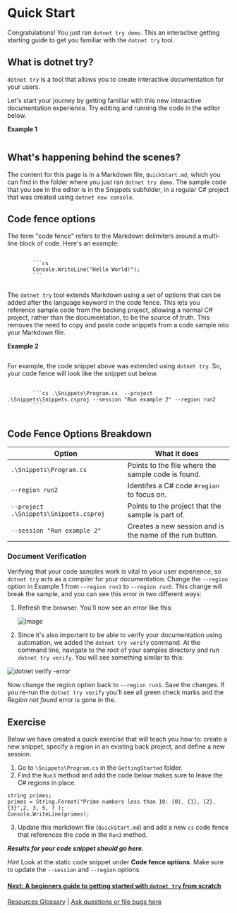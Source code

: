 # Quick Start

Congratulations! You just ran `dotnet try demo`.  This an interactive getting starting guide to get you familiar with the `dotnet try` tool.  

## What is dotnet try?

`dotnet try` is a tool that allows you to create interactive documentation for your users. 

Let's start your journey by getting familiar with this new interactive documentation experience. Try editing and running the code in the editor below.

**Example 1**
```csharp .\Snippets\Program.cs --project .\Snippets\Snippets.csproj --session "Run example 1" --region run1
```
## What's happening behind the scenes?

The content for this page is in a Markdown file, `QuickStart.md`, which you can find in the folder where you just ran `dotnet try demo`. The sample code that you see in the editor is in the Snippets subfolder, in a regular C# project that was created using `dotnet new console`.

## Code fence options

The term "code fence" refers to the Markdown delimiters around a multi-line block of code. Here's an example:

<pre>
    <code>
        ```cs 
        Console.WriteLine("Hello World!");
        ```
    </code>
</pre>

The `dotnet try` tool extends Markdown using a set of options that can be added after the language keyword in the code fence. This lets you reference sample code from the backing project, allowing a normal C# project, rather than the documentation, to be the source of truth. This removes the need to copy and paste code snippets from a code sample into your Markdown file.

**Example 2**
```cs --project .\Snippets\Snippets.csproj .\Snippets\Program.cs --session "Run example 2" --region run2
```

For example, the code snippet above was extended using `dotnet try`. So, your code fence will look like the snippet out below. 

<pre>
    <code>
        ```cs .\Snippets\Program.cs  --project .\Snippets\Snippets.csproj --session "Run example 2" --region run2
        ```
    </code>
</pre>

## Code Fence Options Breakdown

| Option                                 | What it does                                             |
|----------------------------------------|----------------------------------------------------------|
| `.\Snippets\Program.cs`                | Points to the file where the sample code is found.       |
| `--region run2`                        | Identifes a C# code `#region` to focus on.               |
| `--project .\Snippets\Snippets.csproj` | Points to the project that the sample is part of.        |
| `--session "Run example 2"`            | Creates a new session and is the name of the run button. |  

### Document Verification

Verifying that your code samples work is vital to your user experience, so `dotnet try` acts as a compiler for your documentation. Change the `--region` option in Example 1 from `--region run1` to `--region run5`. This change will break the sample, and you can see this error in two different ways:

1. Refresh the browser. You'll now see an error like this:

    ![image](https://user-images.githubusercontent.com/547415/53391389-14743000-394b-11e9-8305-1f2a3b72f95a.png)


2. Since it's also important to be able to verify your documentation using automation, we added the `dotnet try verify` command. At the command line, navigate to the root of your samples directory and run `dotnet try verify`. You will see something similar to this:

![dotnet verify -error](https://user-images.githubusercontent.com/2546640/53290283-c8b95f00-376f-11e9-8350-1a3e470267b5.PNG)

Now change the region option back to `--region run1`. Save the changes. If you re-run the  `dotnet try verify` you'll see all green check marks and the *Region not found* error is gone in the. 

## Exercise   
Below we have created a quick exercise that will teach you how to: create a new snippet, specify a region in an existing back project, and define a new session. 

1. Go to  `\Snippets\Program.cs`  in the `GettingStarted` folder.
2. Find the `Run3` method and add the code below makes sure to leave the C# regions in place.
```
string primes;
primes = String.Format("Prime numbers less than 10: {0}, {1}, {2}, {3}",2, 3, 5, 7 );
Console.WriteLine(primes);
```
3. Update this markdown file (`QuickStart.md`) and add a new `cs` code fence that references the code in the `Run3` method. 

***Results for your code snippet should go here.***

*Hint* Look at the static code snippet under **Code fence options**. Make sure to update the `--session` and `--region` options.

#### [Next: A beginners guide to getting started with `dotnet try` from scratch](./Introduction.md)

[Resources Glossary](./Glossary.md) | [Ask questions or file bugs here](https://teams.microsoft.com/l/channel/19%3a32c2f8c34d4b4136b4adf554308363fc%40thread.skype/Try%2520.NET?groupId=fdff90ed-0b3b-4caa-a30a-efb4dd47665f&tenantId=72f988bf-86f1-41af-91ab-2d7cd011db47)




